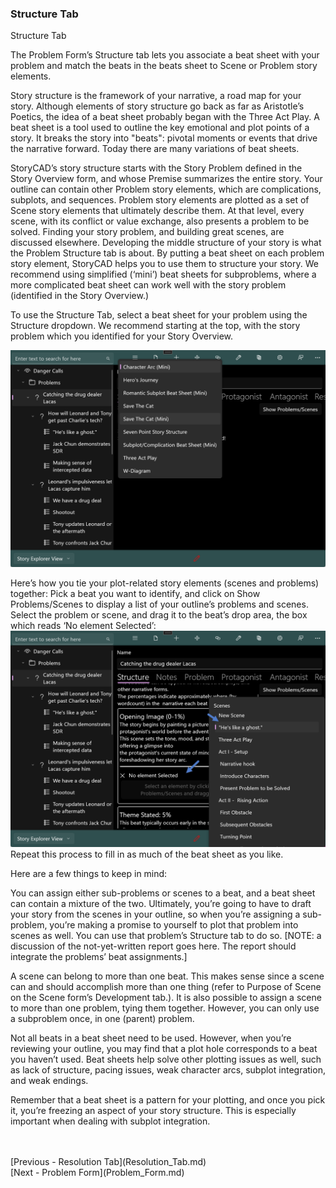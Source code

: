 ### Structure Tab ###
Structure Tab

The Problem Form’s Structure tab lets you associate a beat sheet with your problem and match the beats in the beats sheet to Scene or Problem story elements.  

Story structure is the framework of your narrative, a road map for your story. Although elements of story structure go back as far as Aristotle’s Poetics, the idea of a beat sheet probably began with the Three Act Play. A beat sheet is a tool used to outline the key emotional and plot points of a story. It breaks the story into "beats": pivotal moments or events that drive the narrative forward. Today there are many variations of beat sheets.

StoryCAD’s story structure starts with the Story Problem defined in the Story Overview form, and whose Premise summarizes the entire story. Your outline can contain other Problem story elements, which are complications, subplots, and sequences. Problem story elements are plotted as a set of Scene story elements that ultimately describe them. At that level, every scene, with its conflict or value exchange, also presents a problem to be solved. Finding your story problem, and building great scenes, are discussed elsewhere. Developing the middle structure of your story is what the Problem Structure tab is about. By putting a beat sheet on each problem story element, StoryCAD helps you to use them to structure your story. We recommend using simplified (‘mini’) beat sheets for subproblems, where a more complicated beat sheet can work well with the story problem (identified in the Story Overview.)

To use the Structure Tab, select a beat sheet for your problem using the Structure dropdown. We recommend starting at the top, with the story problem which you identified for your Story Overview. 

![](Image1.png)

Here’s how you tie your plot-related story elements (scenes and problems) together: Pick a beat you want to identify, and click on Show Problems/Scenes to display a list of your outline’s problems and scenes. Select the problem or scene, and drag it to the beat’s drop area, the box which reads ‘No element Selected’:
![](Image1-1.png)
 Repeat this process to fill in as much of the beat sheet as you like.

Here are a few things to keep in mind:

You can assign either sub-problems or scenes to a beat, and a beat sheet can contain a mixture of the two. Ultimately, you’re going to have to draft your story from the scenes in your outline, so when you’re assigning a sub-problem, you’re making a promise to yourself to plot that problem into scenes as well. You can use that problem’s Structure tab to do so. [NOTE: a discussion of the not-yet-written report goes here. The report should integrate the problems’ beat assignments.]

A scene can belong to more than one beat. This makes sense since a scene can and should accomplish more than one thing (refer to Purpose of Scene on the Scene form’s Development tab.). It is also possible to assign a scene to more than one problem, tying them together. However, you can only use a subproblem once, in one (parent) problem. 

Not all beats in a beat sheet need to be used. However, when you’re reviewing your outline, you may find that a plot hole corresponds to a beat you haven’t used. Beat sheets help solve other plotting issues as well, such as lack of structure, pacing issues, weak character arcs, subplot integration, and weak endings. 

Remember that a beat sheet is a pattern for your plotting, and once you pick it, you’re freezing an aspect of your story structure. This is especially important when dealing with subplot integration.


 <br/>
 <br/>
[Previous - Resolution Tab](Resolution_Tab.md) <br/>
[Next - Problem Form](Problem_Form.md) <br/>
